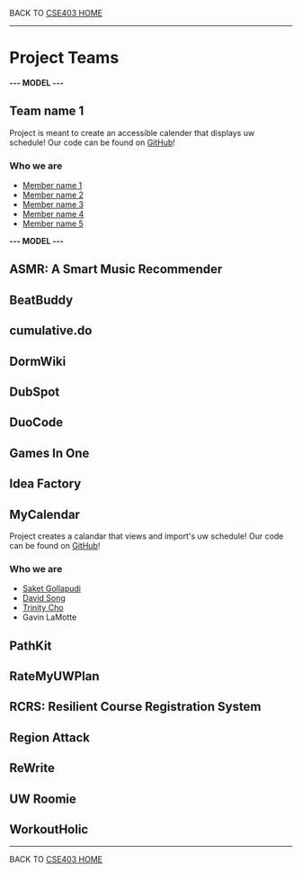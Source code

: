 BACK TO [CSE403 HOME](README.md)

---

# Project Teams

**--- MODEL ---**

## Team name 1

Project is meant to create an accessible calender that displays uw schedule!
Our code can be found on [GitHub](https://github.com/username/projectname)!

### Who we are

  - [Member name 1](https://myhomepage.me)
  - [Member name 2](https://myhomepage.me)
  - [Member name 3](https://myhomepage.me)
  - [Member name 4](https://myhomepage.me)
  - [Member name 5](https://myhomepage.me)

**--- MODEL ---**

## ASMR: A Smart Music Recommender	

## BeatBuddy

## cumulative.do

## DormWiki

## DubSpot

## DuoCode

## Games In One

## Idea Factory

## MyCalendar
Project creates a calandar that views and import's uw schedule!
Our code can be found on [GitHub](https://github.com/randofan/MyCalendar)!

### Who we are

  - [Saket Gollapudi](https://github.com/saket1214)
  - [David Song](http://davsong.com)
  - [Trinity Cho](https://github.com/uwthcho)
  - Gavin LaMotte

## PathKit

## RateMyUWPlan

## RCRS: Resilient Course Registration System

## Region Attack

## ReWrite

## UW Roomie

## WorkoutHolic

---

BACK TO [CSE403 HOME](README.md)
